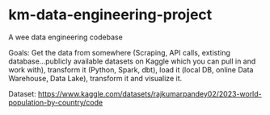 # km-data-engineering-project
A wee data engineering codebase

Goals:
Get the data from somewhere (Scraping, API calls, extisting database...publicly available datasets on Kaggle which you can pull in and work with), transform it (Python, Spark, dbt), load it (local DB, online Data Warehouse, Data Lake), transform it and visualize it.

Dataset: https://www.kaggle.com/datasets/rajkumarpandey02/2023-world-population-by-country/code
